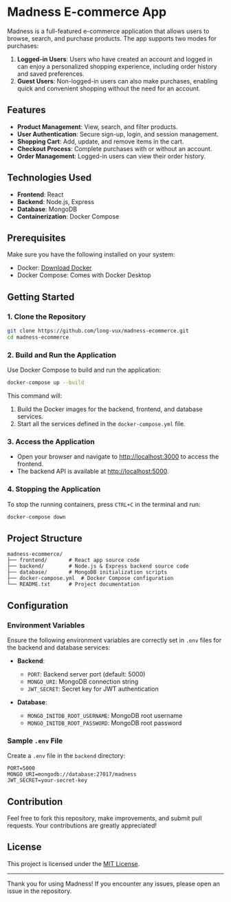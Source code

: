# Madness E-commerce App

Madness is a full-featured e-commerce application that allows users to browse, search, and purchase products. The app supports two modes for purchases:

1. **Logged-in Users**: Users who have created an account and logged in can enjoy a personalized shopping experience, including order history and saved preferences.
2. **Guest Users**: Non-logged-in users can also make purchases, enabling quick and convenient shopping without the need for an account.

## Features

- **Product Management**: View, search, and filter products.
- **User Authentication**: Secure sign-up, login, and session management.
- **Shopping Cart**: Add, update, and remove items in the cart.
- **Checkout Process**: Complete purchases with or without an account.
- **Order Management**: Logged-in users can view their order history.

## Technologies Used

- **Frontend**: React
- **Backend**: Node.js, Express
- **Database**: MongoDB
- **Containerization**: Docker Compose

## Prerequisites

Make sure you have the following installed on your system:

- Docker: [Download Docker](https://www.docker.com/)
- Docker Compose: Comes with Docker Desktop

## Getting Started

### 1. Clone the Repository
```bash
git clone https://github.com/long-vux/madness-ecommerce.git
cd madness-ecommerce
```

### 2. Build and Run the Application

Use Docker Compose to build and run the application:

```bash
docker-compose up --build
```

This command will:

1. Build the Docker images for the backend, frontend, and database services.
2. Start all the services defined in the `docker-compose.yml` file.

### 3. Access the Application

- Open your browser and navigate to [http://localhost:3000](http://localhost:3000) to access the frontend.
- The backend API is available at [http://localhost:5000](http://localhost:5000).

### 4. Stopping the Application

To stop the running containers, press `CTRL+C` in the terminal and run:

```bash
docker-compose down
```

## Project Structure

```plaintext
madness-ecommerce/
├── frontend/       # React app source code
├── backend/        # Node.js & Express backend source code
├── database/       # MongoDB initialization scripts
├── docker-compose.yml  # Docker Compose configuration
└── README.txt      # Project documentation
```

## Configuration

### Environment Variables

Ensure the following environment variables are correctly set in `.env` files for the backend and database services:

- **Backend**:
  - `PORT`: Backend server port (default: 5000)
  - `MONGO_URI`: MongoDB connection string
  - `JWT_SECRET`: Secret key for JWT authentication

- **Database**:
  - `MONGO_INITDB_ROOT_USERNAME`: MongoDB root username
  - `MONGO_INITDB_ROOT_PASSWORD`: MongoDB root password

### Sample `.env` File

Create a `.env` file in the `backend` directory:

```plaintext
PORT=5000
MONGO_URI=mongodb://database:27017/madness
JWT_SECRET=your-secret-key
```

## Contribution

Feel free to fork this repository, make improvements, and submit pull requests. Your contributions are greatly appreciated!

## License

This project is licensed under the [MIT License](LICENSE).

---

Thank you for using Madness! If you encounter any issues, please open an issue in the repository.


